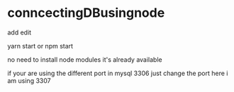 # conncectingDBusingnode
add edit 

yarn start or npm start

no need to install node modules it's already available

if your are using the different port in mysql 3306 just change the port here i am using 3307 
